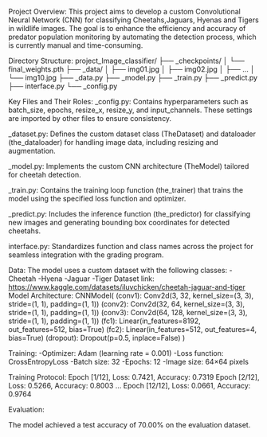 Project Overview:
This project aims to develop a custom Convolutional Neural Network (CNN) for classifying  Cheetahs,Jaguars, Hyenas and Tigers in wildlife images. 
The goal is to enhance the efficiency and accuracy of predator population monitoring by automating the detection process, which is currently manual and time-consuming.

Directory Structure:
project_Image_classifier/
    ├── _checkpoints/
    │   └── final_weights.pth
    ├── _data/
    │   ├── img01.jpg
    │   ├── img02.jpg
    │   ├── ...
    │   └── img10.jpg
    ├── _data.py
    ├── _model.py
    ├── _train.py
    ├── _predict.py
    ├── interface.py
    └── _config.py


Key Files and Their Roles:
_config.py: Contains hyperparameters such as batch_size, epochs, resize_x, resize_y, and input_channels. These settings are imported by other files to ensure consistency.

_dataset.py: Defines the custom dataset class (TheDataset) and dataloader (the_dataloader) for handling image data, including resizing and augmentation.

_model.py: Implements the custom CNN architecture (TheModel) tailored for cheetah detection.

_train.py: Contains the training loop function (the_trainer) that trains the model using the specified loss function and optimizer.

_predict.py: Includes the inference function (the_predictor) for classifying new images and generating bounding box coordinates for detected cheetahs.

interface.py: Standardizes function and class names across the project for seamless integration with the grading program.

Data: 
The model uses a custom dataset with the following classes:
-Cheetah
-Hyena
-Jaguar
-Tiger
Dataset link: https://www.kaggle.com/datasets/iluvchicken/cheetah-jaguar-and-tiger
Model Architecture:
CNNModel(
  (conv1): Conv2d(3, 32, kernel_size=(3, 3), stride=(1, 1), padding=(1, 1))
  (conv2): Conv2d(32, 64, kernel_size=(3, 3), stride=(1, 1), padding=(1, 1))
  (conv3): Conv2d(64, 128, kernel_size=(3, 3), stride=(1, 1), padding=(1, 1))
  (fc1): Linear(in_features=8192, out_features=512, bias=True)
  (fc2): Linear(in_features=512, out_features=4, bias=True)
  (dropout): Dropout(p=0.5, inplace=False)
)

Training:
-Optimizer: Adam (learning rate = 0.001)
-Loss function: CrossEntropyLoss
-Batch size: 32
-Epochs: 12
-Image size: 64×64 pixels

Training Protocol:
Epoch [1/12], Loss: 0.7421, Accuracy: 0.7319
Epoch [2/12], Loss: 0.5266, Accuracy: 0.8003
...
Epoch [12/12], Loss: 0.0661, Accuracy: 0.9764

Evaluation:

The model achieved a test accuracy of 70.00% on the evaluation dataset.


